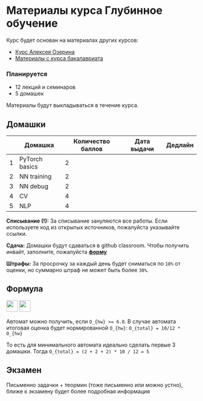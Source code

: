 # Материалы курса Глубинное обучение

Курс будет основан на материалах других курсов:
* [Курс Алексея Озерина]( https://github.com/m12sl/dl-hse-2021)
* [Материалы с курса бакалавриата](https://github.com/aosokin/dl_cshse_ami/tree/master/2021-fall/homeworks_small)

### Планируется

* 12 лекций и семинаров
* 5 домашек

Материалы будут выкладываться в течение курса.

## Домашки

|   | Домашка        | Количество баллов | Дата выдачи | Дедлайн |
|---|----------------|-------------------|-------------|---------|
| 1 | PyTorch basics | 2                 |             |         |
| 2 | NN training    | 2                 |             |         |
| 3 | NN debug       | 2                 |             |         |
| 4 | CV             | 4                 |             |         |
| 5 | NLP            | 4                 |             |         |

**Списывание (!):** За списывание зануляются все работы. Если используете код из открытых источников, пожалуйста указывайте ссылки.

**Сдача:** Домашки будут сдаваться в github classroom. Чтобы получить инвайт, заполните, пожалуйста [**форму**](https://docs.google.com/forms/d/e/1FAIpQLScE3EKAA5Yo8IkWDumVdnVtleb3551ujli9wFpZMK_MINseKA/viewform?usp=sf_link)

**Штрафы:** За просрочку за каждый день будет сниматься по `10%` от оценки, но суммарно штраф не может быть более `30%`.

## Формула

<img src="https://render.githubusercontent.com/render/math?math=O_%7Bhw%7D%20%3D%20%5Csum_i%20O_%7Bhw_i%7D" height=30>
<img src="https://render.githubusercontent.com/render/math?math=O_%7Btotal%7D%20%3D%200.7%20*%20%5Cfrac%2010%2012%20O_%7Bhw%7D%20%2B%200.3%20*%20O_%7Bexam%7D" height=30>

Автомат можно получить, если `O_{hw} >= 6.0`. В случае автомата итоговая оценка будет нормированной `O_{hw}`: `O_{total} = 10/12 * O_{hw}`

То есть для минимального автомата идеально сделать первые 3 домашки. Тогда `O_{total} = (2 + 2 + 2) * 10 / 12 = 5`

## Экзамен
Письменно задачки + теормин (тоже письменно или можно устно), ближе к экзамену будет более подробная информация
